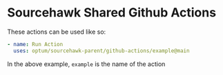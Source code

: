# Sourcehawk Shared Github Actions

These actions can be used like so:

```yml
- name: Run Action
  uses: optum/sourcehawk-parent/github-actions/example@main
```

In the above example, `example` is the name of the action